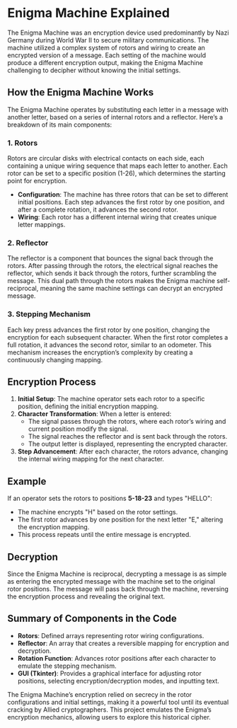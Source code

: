 # Enigma Machine Explained

The Enigma Machine was an encryption device used predominantly by Nazi Germany during World War II to secure military communications. The machine utilized a complex system of rotors and wiring to create an encrypted version of a message. Each setting of the machine would produce a different encryption output, making the Enigma Machine challenging to decipher without knowing the initial settings.

## How the Enigma Machine Works

The Enigma Machine operates by substituting each letter in a message with another letter, based on a series of internal rotors and a reflector. Here’s a breakdown of its main components:

### 1. Rotors
Rotors are circular disks with electrical contacts on each side, each containing a unique wiring sequence that maps each letter to another. Each rotor can be set to a specific position (1-26), which determines the starting point for encryption.

- **Configuration**: The machine has three rotors that can be set to different initial positions. Each step advances the first rotor by one position, and after a complete rotation, it advances the second rotor.
- **Wiring**: Each rotor has a different internal wiring that creates unique letter mappings.

### 2. Reflector
The reflector is a component that bounces the signal back through the rotors. After passing through the rotors, the electrical signal reaches the reflector, which sends it back through the rotors, further scrambling the message. This dual path through the rotors makes the Enigma machine self-reciprocal, meaning the same machine settings can decrypt an encrypted message.

### 3. Stepping Mechanism
Each key press advances the first rotor by one position, changing the encryption for each subsequent character. When the first rotor completes a full rotation, it advances the second rotor, similar to an odometer. This mechanism increases the encryption’s complexity by creating a continuously changing mapping.

## Encryption Process

1. **Initial Setup**: The machine operator sets each rotor to a specific position, defining the initial encryption mapping.
2. **Character Transformation**: When a letter is entered:
   - The signal passes through the rotors, where each rotor’s wiring and current position modify the signal.
   - The signal reaches the reflector and is sent back through the rotors.
   - The output letter is displayed, representing the encrypted character.
3. **Step Advancement**: After each character, the rotors advance, changing the internal wiring mapping for the next character.

## Example

If an operator sets the rotors to positions **5-18-23** and types "HELLO":
- The machine encrypts "H" based on the rotor settings.
- The first rotor advances by one position for the next letter "E," altering the encryption mapping.
- This process repeats until the entire message is encrypted.

## Decryption

Since the Enigma Machine is reciprocal, decrypting a message is as simple as entering the encrypted message with the machine set to the original rotor positions. The message will pass back through the machine, reversing the encryption process and revealing the original text.

## Summary of Components in the Code

- **Rotors**: Defined arrays representing rotor wiring configurations.
- **Reflector**: An array that creates a reversible mapping for encryption and decryption.
- **Rotation Function**: Advances rotor positions after each character to emulate the stepping mechanism.
- **GUI (Tkinter)**: Provides a graphical interface for adjusting rotor positions, selecting encryption/decryption modes, and inputting text.

The Enigma Machine’s encryption relied on secrecy in the rotor configurations and initial settings, making it a powerful tool until its eventual cracking by Allied cryptographers. This project emulates the Enigma’s encryption mechanics, allowing users to explore this historical cipher.
